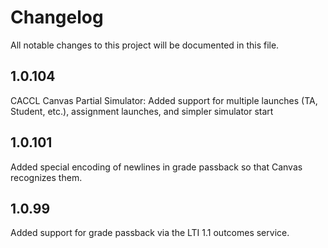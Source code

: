 # Changelog

All notable changes to this project will be documented in this file.

## 1.0.104

CACCL Canvas Partial Simulator: Added support for multiple launches (TA, Student, etc.), assignment launches, and simpler simulator start

## 1.0.101

Added special encoding of newlines in grade passback so that Canvas recognizes them.

## 1.0.99

Added support for grade passback via the LTI 1.1 outcomes service.
